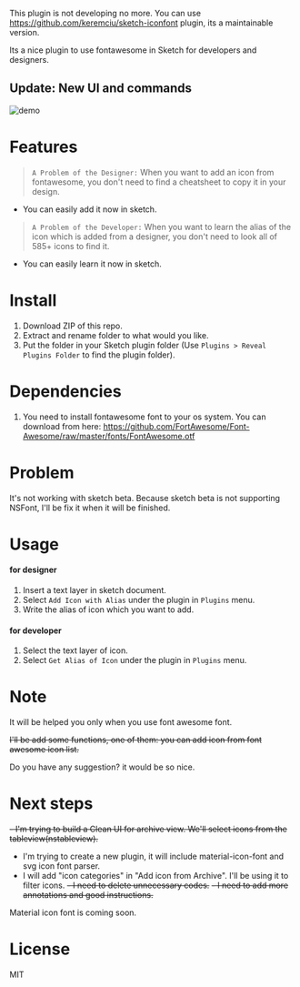 This plugin is not developing no more. You can use https://github.com/keremciu/sketch-iconfont plugin, its a maintainable version.

Its a nice plugin to use fontawesome in Sketch for developers and designers.

## Update: New UI and commands
![demo][demo-image]

# Features

> `A Problem of the Designer:` 
> When you want to add an icon from fontawesome, you don't need to find a cheatsheet to copy it in your design.

- You can easily add it now in sketch.

> `A Problem of the Developer:` 
> When you want to learn the alias of the icon which is added from a designer, you don't need to look all of 585+ icons to find it.

- You can easily learn it now in sketch.

# Install

1. Download ZIP of this repo.
2. Extract and rename folder to what would you like.
3. Put the folder in your Sketch plugin folder (Use `Plugins > Reveal Plugins Folder` to find the plugin folder).

# Dependencies

1. You need to install fontawesome font to your os system. You can download from here: https://github.com/FortAwesome/Font-Awesome/raw/master/fonts/FontAwesome.otf

# Problem

It's not working with sketch beta. Because sketch beta is not supporting NSFont, I'll be fix it when it will be finished.

# Usage

#### for designer

1. Insert a text layer in sketch document.
2. Select `Add Icon with Alias` under the plugin in `Plugins` menu.
3. Write the alias of icon which you want to add.

#### for developer

1. Select the text layer of icon.
2. Select `Get Alias of Icon` under the plugin in `Plugins` menu.

# Note

It will be helped you only when you use font awesome font. 

~~I'll be add some functions, one of them: you can add icon from font awesome icon list.~~

Do you have any suggestion? it would be so nice.

# Next steps

~~- I'm trying to build a Clean UI for archive view. We'll select icons from the tableview(nstableview).~~
- I'm trying to create a new plugin, it will include material-icon-font and svg icon font parser. 
- I will add "icon categories" in "Add icon from Archive". I'll be using it to filter icons.
~~- I need to delete unnecessary codes.~~
~~- I need to add more annotations and good instructions.~~

Material icon font is coming soon.

# License

MIT

[demo-image]: http://i.imgur.com/4bg2Es9.gif
